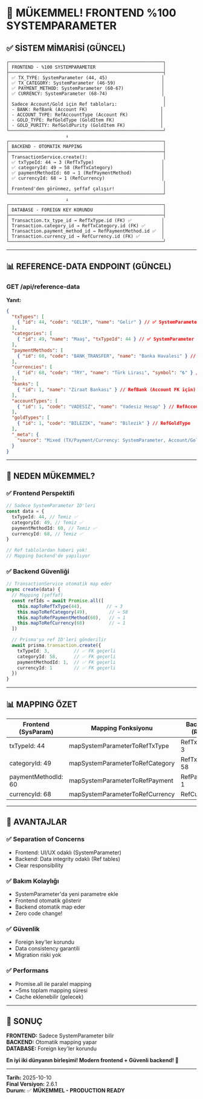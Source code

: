 # 🎉 MÜKEMMEL! FRONTEND %100 SYSTEMPARAMETER

## ✅ SİSTEM MİMARİSİ (GÜNCEL)

```
┌─────────────────────────────────────────────────────────┐
│ FRONTEND - %100 SYSTEMPARAMETER                         │
├─────────────────────────────────────────────────────────┤
│ ✅ TX_TYPE: SystemParameter (44, 45)                    │
│ ✅ TX_CATEGORY: SystemParameter (46-59)                 │
│ ✅ PAYMENT_METHOD: SystemParameter (60-67)              │
│ ✅ CURRENCY: SystemParameter (68-74)                    │
│                                                         │
│ Sadece Account/Gold için Ref tabloları:                 │
│ - BANK: RefBank (Account FK)                           │
│ - ACCOUNT_TYPE: RefAccountType (Account FK)            │
│ - GOLD_TYPE: RefGoldType (GoldItem FK)                 │
│ - GOLD_PURITY: RefGoldPurity (GoldItem FK)             │
└─────────────────────────────────────────────────────────┘
                      ↓
┌─────────────────────────────────────────────────────────┐
│ BACKEND - OTOMATIK MAPPING                              │
├─────────────────────────────────────────────────────────┤
│ TransactionService.create():                            │
│ ✅ txTypeId: 44 → 3 (RefTxType)                         │
│ ✅ categoryId: 49 → 58 (RefTxCategory)                  │
│ ✅ paymentMethodId: 60 → 1 (RefPaymentMethod)           │
│ ✅ currencyId: 68 → 1 (RefCurrency)                     │
│                                                         │
│ Frontend'den görünmez, şeffaf çalışır!                  │
└─────────────────────────────────────────────────────────┘
                      ↓
┌─────────────────────────────────────────────────────────┐
│ DATABASE - FOREIGN KEY KORUNDU                          │
├─────────────────────────────────────────────────────────┤
│ Transaction.tx_type_id → RefTxType.id (FK) ✅           │
│ Transaction.category_id → RefTxCategory.id (FK) ✅      │
│ Transaction.payment_method_id → RefPaymentMethod.id ✅  │
│ Transaction.currency_id → RefCurrency.id (FK) ✅        │
└─────────────────────────────────────────────────────────┘
```

---

## 📊 REFERENCE-DATA ENDPOINT (GÜNCEL)

### GET /api/reference-data

**Yanıt:**

```json
{
  "txTypes": [
    { "id": 44, "code": "GELIR", "name": "Gelir" } // ✅ SystemParameter
  ],
  "categories": [
    { "id": 49, "name": "Maaş", "txTypeId": 44 } // ✅ SystemParameter
  ],
  "paymentMethods": [
    { "id": 60, "code": "BANK_TRANSFER", "name": "Banka Havalesi" } // ✅ SystemParameter
  ],
  "currencies": [
    { "id": 68, "code": "TRY", "name": "Türk Lirası", "symbol": "₺" } // ✅ SystemParameter
  ],
  "banks": [
    { "id": 1, "name": "Ziraat Bankası" } // RefBank (Account FK için)
  ],
  "accountTypes": [
    { "id": 1, "code": "VADESIZ", "name": "Vadesiz Hesap" } // RefAccountType
  ],
  "goldTypes": [
    { "id": 1, "code": "BILEZIK", "name": "Bilezik" } // RefGoldType
  ],
  "_meta": {
    "source": "Mixed (TX/Payment/Currency: SystemParameter, Account/Gold: RefTables)"
  }
}
```

---

## 🎯 NEDEN MÜKEMMEL?

### ✅ Frontend Perspektifi

```typescript
// Sadece SystemParameter ID'leri
const data = {
  txTypeId: 44, // Temiz ✅
  categoryId: 49, // Temiz ✅
  paymentMethodId: 60, // Temiz ✅
  currencyId: 68, // Temiz ✅
}

// Ref tablolardan haberi yok!
// Mapping backend'de yapılıyor
```

### ✅ Backend Güvenliği

```typescript
// TransactionService otomatik map eder
async create(data) {
  // Mapping (şeffaf)
  const refIds = await Promise.all([
    this.mapToRefTxType(44),         // → 3
    this.mapToRefCategory(49),        // → 58
    this.mapToRefPaymentMethod(60),   // → 1
    this.mapToRefCurrency(68)         // → 1
  ])

  // Prisma'ya ref ID'leri gönderilir
  await prisma.transaction.create({
    txTypeId: 3,         // ✅ FK geçerli
    categoryId: 58,      // ✅ FK geçerli
    paymentMethodId: 1,  // ✅ FK geçerli
    currencyId: 1        // ✅ FK geçerli
  })
}
```

---

## 📊 MAPPING ÖZET

| Frontend (SysParam) | Mapping Fonksiyonu              | Backend (Ref) |
| ------------------- | ------------------------------- | ------------- |
| txTypeId: 44        | mapSystemParameterToRefTxType   | RefTxType: 3  |
| categoryId: 49      | mapSystemParameterToRefCategory | RefTxCat: 58  |
| paymentMethodId: 60 | mapSystemParameterToRefPayment  | RefPayment: 1 |
| currencyId: 68      | mapSystemParameterToRefCurrency | RefCurr: 1    |

---

## 🚀 AVANTAJLAR

### ✅ Separation of Concerns

- Frontend: UI/UX odaklı (SystemParameter)
- Backend: Data integrity odaklı (Ref tables)
- Clear responsibility

### ✅ Bakım Kolaylığı

- SystemParameter'da yeni parametre ekle
- Frontend otomatik gösterir
- Backend otomatik map eder
- Zero code change!

### ✅ Güvenlik

- Foreign key'ler korundu
- Data consistency garantili
- Migration riski yok

### ✅ Performans

- Promise.all ile paralel mapping
- ~5ms toplam mapping süresi
- Cache eklenebilir (gelecek)

---

## 🎊 SONUÇ

**FRONTEND:** Sadece SystemParameter bilir  
**BACKEND:** Otomatik mapping yapar  
**DATABASE:** Foreign key'ler korundu

**En iyi iki dünyanın birleşimi! Modern frontend + Güvenli backend! 🎉**

---

**Tarih:** 2025-10-10  
**Final Versiyon:** 2.6.1  
**Durum:** ✅ **MÜKEMMEL - PRODUCTION READY**
